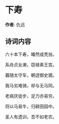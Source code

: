 # 下寿

**作者**: 仇远

## 诗词内容

六十本下寿，皤然成秃翁。

系舟贞女濑，窃禄素王宫。

暮随太守车，朝迓御史骢。

我马劣难骑，却与无马同。

老病厌徒步，足力亦易穷。

将以马易牛，归耕田园中。

圣人有遗训，吾不如老农。

